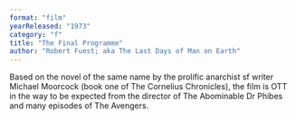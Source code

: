 ```yaml
---
format: "film"
yearReleased: "1973"
category: "f"
title: "The Final Programme"
author: "Robert Fuest; aka The Last Days of Man on Earth"
---
```

Based on the novel of the same name by the prolific  anarchist sf writer Michael Moorcock (book one of The Cornelius Chronicles),  the film is OTT in the way to be expected from the director of The Abominable  Dr Phibes and many episodes of The Avengers.
 